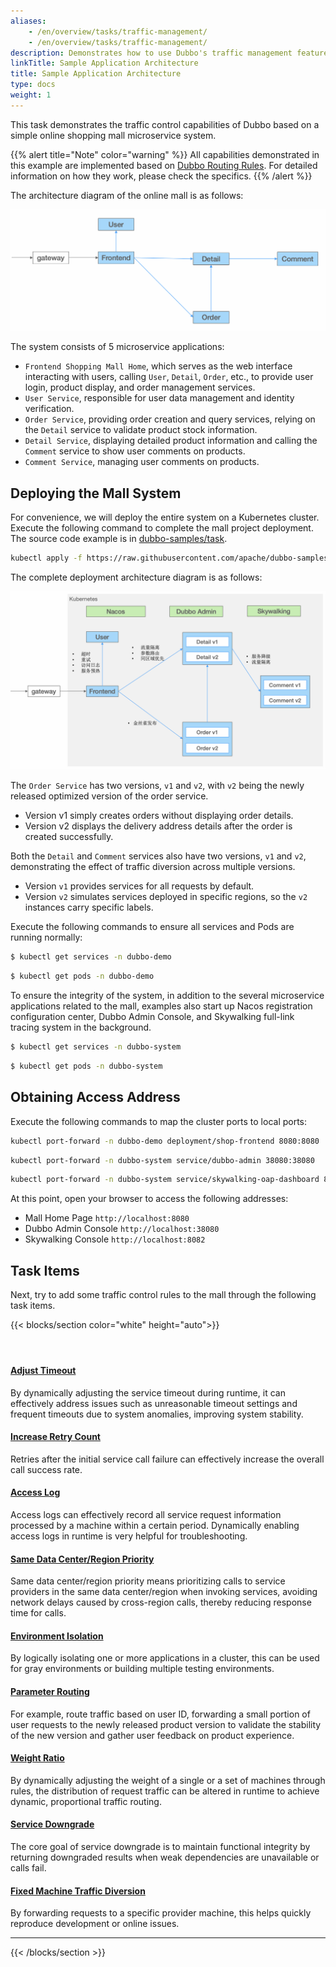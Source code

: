```yaml
---
aliases:
    - /en/overview/tasks/traffic-management/
    - /en/overview/tasks/traffic-management/
description: Demonstrates how to use Dubbo's traffic management features.
linkTitle: Sample Application Architecture
title: Sample Application Architecture
type: docs
weight: 1
---
```


This task demonstrates the traffic control capabilities of Dubbo based on a simple online shopping mall microservice system.

{{% alert title="Note" color="warning" %}}
All capabilities demonstrated in this example are implemented based on [Dubbo Routing Rules](/en/overview/what/core-features/traffic/introduction/). For detailed information on how they work, please check the specifics.
{{% /alert %}}


The architecture diagram of the online mall is as follows:

![shop-arc](/imgs/v3/traffic/shop-arc.png)

The system consists of 5 microservice applications:
* `Frontend Shopping Mall Home`, which serves as the web interface interacting with users, calling `User`, `Detail`, `Order`, etc., to provide user login, product display, and order management services.
* `User Service`, responsible for user data management and identity verification.
* `Order Service`, providing order creation and query services, relying on the `Detail` service to validate product stock information.
* `Detail Service`, displaying detailed product information and calling the `Comment` service to show user comments on products.
* `Comment Service`, managing user comments on products.

## Deploying the Mall System

For convenience, we will deploy the entire system on a Kubernetes cluster. Execute the following command to complete the mall project deployment. The source code example is in [dubbo-samples/task](https://github.com/apache/dubbo-samples/tree/master/10-task/dubbo-samples-shop).

```sh
kubectl apply -f https://raw.githubusercontent.com/apache/dubbo-samples/master/10-task/dubbo-samples-shop/deploy/All.yml
```

The complete deployment architecture diagram is as follows:

![shop-arc](/imgs/v3/traffic/shop-arc-deploy2.png)

The `Order Service` has two versions, `v1` and `v2`, with `v2` being the newly released optimized version of the order service.
* Version v1 simply creates orders without displaying order details.
* Version v2 displays the delivery address details after the order is created successfully.

Both the `Detail` and `Comment` services also have two versions, `v1` and `v2`, demonstrating the effect of traffic diversion across multiple versions.
* Version `v1` provides services for all requests by default.
* Version `v2` simulates services deployed in specific regions, so the `v2` instances carry specific labels.

Execute the following commands to ensure all services and Pods are running normally:
```sh
$ kubectl get services -n dubbo-demo

```

```sh
$ kubectl get pods -n dubbo-demo

```

To ensure the integrity of the system, in addition to the several microservice applications related to the mall, examples also start up Nacos registration configuration center, Dubbo Admin Console, and Skywalking full-link tracing system in the background.

```sh
$ kubectl get services -n dubbo-system

```

```sh
$ kubectl get pods -n dubbo-system

```

## Obtaining Access Address
Execute the following commands to map the cluster ports to local ports:

```sh
kubectl port-forward -n dubbo-demo deployment/shop-frontend 8080:8080
```

```sh
kubectl port-forward -n dubbo-system service/dubbo-admin 38080:38080
```

```sh
kubectl port-forward -n dubbo-system service/skywalking-oap-dashboard 8082:8082
```

At this point, open your browser to access the following addresses:
* Mall Home Page `http://localhost:8080`
* Dubbo Admin Console `http://localhost:38080`
* Skywalking Console `http://localhost:8082`

## Task Items
Next, try to add some traffic control rules to the mall through the following task items.

{{< blocks/section color="white" height="auto">}}
<div class="td-content list-page">
    <div class="lead"></div><header class="article-meta">
    </header><div class="row">
    <div class="col-sm col-md-6 mb-4">
        <div class="h-100 card shadow" href="#">
            <div class="card-body">
                <h4 class="card-title">
                    <a href='{{< relref "./timeout/" >}}'>Adjust Timeout</a>
                </h4>
                <p>By dynamically adjusting the service timeout during runtime, it can effectively address issues such as unreasonable timeout settings and frequent timeouts due to system anomalies, improving system stability.</p>
            </div>
        </div>
    </div>
    <div class="col-sm col-md-6 mb-4">
        <div class="h-100 card shadow">
            <div class="card-body">
                <h4 class="card-title">
                    <a href='{{< relref "./retry/" >}}'>Increase Retry Count</a>
                </h4>
                <p>Retries after the initial service call failure can effectively increase the overall call success rate.</p>
            </div>
        </div>
    </div>
    <div class="col-sm col-md-6 mb-4">
        <div class="h-100 card shadow">
            <div class="card-body">
                <h4 class="card-title">
                    <a href='{{< relref "./accesslog/" >}}'>Access Log</a>
                </h4>
                <p>Access logs can effectively record all service request information processed by a machine within a certain period. Dynamically enabling access logs in runtime is very helpful for troubleshooting.
                </p>
            </div>
        </div>
    </div>
    <div class="col-sm col-md-6 mb-4">
        <div class="h-100 card shadow">
            <div class="card-body">
                <h4 class="card-title">
                    <a href='{{< relref "./region/" >}}'>Same Data Center/Region Priority</a>
                </h4>
                <p>Same data center/region priority means prioritizing calls to service providers in the same data center/region when invoking services, avoiding network delays caused by cross-region calls, thereby reducing response time for calls.
                </p>
            </div>
        </div>
    </div>
    <div class="col-sm col-md-6 mb-4">
        <div class="h-100 card shadow">
            <div class="card-body">
                <h4 class="card-title">
                    <a href='{{< relref "./isolation/" >}}'>Environment Isolation</a>
                </h4>
                <p>By logically isolating one or more applications in a cluster, this can be used for gray environments or building multiple testing environments.
                </p>
            </div>
        </div>
    </div>
    <div class="col-sm col-md-6 mb-4">
        <div class="h-100 card shadow">
            <div class="card-body">
                <h4 class="card-title">
                    <a href='{{< relref "./arguments/" >}}'>Parameter Routing</a>
                </h4>
                <p>For example, route traffic based on user ID, forwarding a small portion of user requests to the newly released product version to validate the stability of the new version and gather user feedback on product experience.
                </p>
            </div>
        </div>
    </div>
    <div class="col-sm col-md-6 mb-4">
        <div class="h-100 card shadow">
            <div class="card-body">
                <h4 class="card-title">
                    <a href='{{< relref "./weight/" >}}'>Weight Ratio</a>
                </h4>
                <p>By dynamically adjusting the weight of a single or a set of machines through rules, the distribution of request traffic can be altered in runtime to achieve dynamic, proportional traffic routing.
                </p>
            </div>
        </div>
    </div>
    <div class="col-sm col-md-6 mb-4">
        <div class="h-100 card shadow">
            <div class="card-body">
                <h4 class="card-title">
                    <a href='{{< relref "./mock/" >}}'>Service Downgrade</a>
                </h4>
                <p>The core goal of service downgrade is to maintain functional integrity by returning downgraded results when weak dependencies are unavailable or calls fail.
                </p>
            </div>
        </div>
    </div>
    <div class="col-sm col-md-6 mb-4">
        <div class="h-100 card shadow">
            <div class="card-body">
                <h4 class="card-title">
                    <a href='{{< relref "./host/" >}}'>Fixed Machine Traffic Diversion</a>
                </h4>
                <p>By forwarding requests to a specific provider machine, this helps quickly reproduce development or online issues.
                </p>
            </div>
        </div>
    </div>
</div>
<hr>
</div>

{{< /blocks/section >}}

